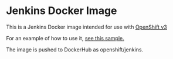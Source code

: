 Jenkins Docker Image
====================

This is a Jenkins Docker image intended for use with [OpenShift v3](https://github.com/openshift/origin)

For an example of how to use it, [see this sample.](https://github.com/openshift/origin/blob/master/examples/jenkins/README.md)

The image is pushed to DockerHub as openshift/jenkins.
